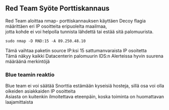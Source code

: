 ## Red Team Syöte Porttiskannaus

Red Team aloittaa nmap- porttiskannauksen käyttäen Decoy flagia määrittäen eri IP osoitteita eripuolelta maailmaa,  
jotta kohde ei voi helpolla tunnista lähdettä tai estää sitä palomuurista.
```
sudo nmap -D RND:15 -A 89.250.48.10
```
Tämä vaihtaa paketin source IP:ksi 15 sattumanvaraista IP osoitetta  
Tämä näkyy kaikki Datacenterin palomuurin IDS:n Alerteissa hyvin suurena määräänä merkintöjä  

### Blue teamin reaktio

Blue team ei voi säätää Snorttia estämään kyseisiä hosteja, sillä osa voi olla oikeiden asiakkaiden IP osoitteita  
Asiasta on kuitenkin ilmoitettava eteenpäin, koska toiminta on huomattavan laajamittaista
